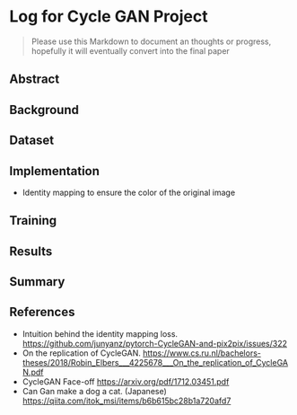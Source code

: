 # Log for Cycle GAN Project
> Please use this Markdown to document an thoughts or progress, hopefully it will eventually convert into the final paper

## Abstract

## Background

## Dataset

## Implementation
+ Identity mapping to ensure the color of the original image

## Training

## Results

## Summary

## References
+ Intuition behind the identity mapping loss. https://github.com/junyanz/pytorch-CycleGAN-and-pix2pix/issues/322
+ On the replication of CycleGAN. https://www.cs.ru.nl/bachelors-theses/2018/Robin_Elbers___4225678___On_the_replication_of_CycleGAN.pdf
+ CycleGAN Face-off https://arxiv.org/pdf/1712.03451.pdf
+ Can Gan make a dog a cat. (Japanese) https://qiita.com/itok_msi/items/b6b615bc28b1a720afd7